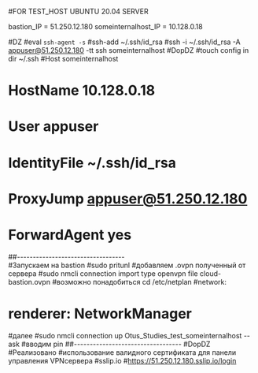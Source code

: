 #FOR TEST_HOST UBUNTU 20.04 SERVER

bastion_IP = 51.250.12.180
someinternalhost_IP = 10.128.0.18

#DZ
#eval `ssh-agent -s`
#ssh-add ~/.ssh/id_rsa
#ssh -i ~/.ssh/id_rsa -A appuser@51.250.12.180 -tt ssh someinternalhost
#DopDZ
#touch config in dir ~/.ssh
#Host someinternalhost
#    HostName 10.128.0.18
#    User appuser
#    IdentityFile  ~/.ssh/id_rsa
#    ProxyJump appuser@51.250.12.180
#    ForwardAgent yes
##----------------------------------	
#Запускаем на bastion
#sudo pritunl
#добавляем  .ovpn полученный от сервера 
#sudo nmcli connection import type openvpn file cloud-bastion.ovpn
#возможно понадобиться cd /etc/netplan
#network:
#  renderer: NetworkManager
#далее
#sudo nmcli connection up Otus_Studies_test_someinternalhost --ask
#вводим pin
##----------------------------------
#DopDZ 
#Реализовано
#использование валидного сертификата для панели управления VPNсервера
#sslip.io
#https://51.250.12.180.sslip.io/login
